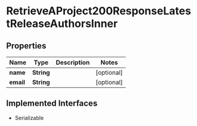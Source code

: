 

# RetrieveAProject200ResponseLatestReleaseAuthorsInner


## Properties

| Name | Type | Description | Notes |
|------------ | ------------- | ------------- | -------------|
|**name** | **String** |  |  [optional] |
|**email** | **String** |  |  [optional] |


## Implemented Interfaces

* Serializable


